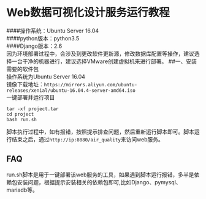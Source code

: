 ﻿# Web数据可视化设计服务运行教程 #
####操作系统：Ubuntu Server 16.04  
####python版本：python3.5  
####Django版本：2.6  
因为环境部署过程中，会涉及到更改软件更新源，修改数据库配置等操作，建议选择一台干净的机器进行，建议选择VMware创建虚拟机来进行部署。
##一、安装需要的软件包  
操作系统为Ubuntu Server 16.04  
镜像下载地址：`https://mirrors.aliyun.com/ubuntu-releases/xenial/ubuntu-16.04.4-server-amd64.iso`  
一键部署并运行项目  
```
tar -xf project.tar
cd project
bash run.sh
```
脚本执行过程中，如有报错，按照提示排查问题，然后重新运行脚本即可。脚本运行结束之后，通过`http://ip:8080/air_quality`来访问web服务。  
## FAQ  
run.sh脚本是用于一键部署该web服务的工具，如果遇到脚本运行报错，多半是依赖包安装问题，根据提示安装相关的依赖包即可,比如Django、pymysql、mariadb等。
